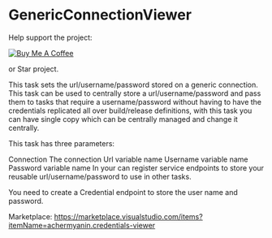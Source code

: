 # GenericConnectionViewer

Help support the project:

<a href="https://www.buymeacoffee.com/flamencist" target="_blank"><img src="https://www.buymeacoffee.com/assets/img/custom_images/orange_img.png" alt="Buy Me A Coffee" style="height: auto !important;width: auto !important;" ></a>

or Star project.

This task sets the url/username/password stored on a generic connection. This task can be used to centrally store a url/username/password and pass them to tasks that require a username/password without having to have the credentials replicated all over build/release definitions, with this task you can have single copy which can be centrally managed and change it centrally.

This task has three parameters:

Connection The connection
Url variable name
Username variable name
Password variable name
In your can register service endpoints to store your reusable url/username/password to use in other tasks.

You need to create a Credential endpoint to store the user name and password.

Marketplace: https://marketplace.visualstudio.com/items?itemName=achermyanin.credentials-viewer
